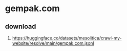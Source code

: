 # gempak.com

## download

1. https://huggingface.co/datasets/mesolitica/crawl-my-website/resolve/main/gempak.com.jsonl